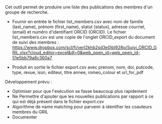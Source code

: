 Cet outil permet de produire une liste des publications des membres d'un groupe de recherche.

- Fournir en entrée le fichier list_members.csv avec nom de famille (last_name), prénom (first_name), statut (status), adresse courriel, (email) et numéro d'identifiant ORCID (ORCID). Le fichier list_members.csv est une copie de l'onglet ORCID_export du document de suivi des membres :
https://www.dropbox.com/scl/fi/verl2khb2sd3e0lbl928o/Suivi_ORCID_GRIL.xlsx?cloud_editor=excel&dl=0&web_open_id=web_open_id-51e5bb79a8c360a7

- Produit en sortie le fichier export.csv avec prenom, nom, doi, putcode, type, revue, issn, editeur, titre annee, romeo_colour et	url_for_pdf

Développement prévu :

- Optimiser pour que l'exécution se fasse beaucoup plus rapidement
- Ne Permettre d'ajouter que les nouvelles publications par rapport à ce qui est déjà présent dans le fichier export.csv
- Algorithme de name matching pour parvenir à identifier les coauteurs membres du GRIL
- Documenter
